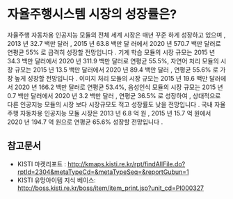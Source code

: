 # 자율주행시스템 시장의 성장률은?

자율주행 자동차용 인공지능 모듈의 전체 세계 시장은 매년 꾸준 하게 성장하고 있으며 , 2013 년  32.7 백만 달러 , 2015 년  63.8 백만 달 러에서  2020 년  570.7 백만 달러로 연평균  55% 로 급격히 성장할 전망입니다 .  기계 학습 모듈의 시장 규모는  2015 년  34.3 백만 달러에서 2020 년  311.9 백만 달러로 연평균  55.5%,  자연어 처리 모듈의 시장 규모는  2015 년  13.5 백만 달러에서  2020 년  89.4 백만 달러 ,  연평균 55.6% 로 가장 높게 성장할 전망입니다 .  이미지 처리 모듈의 시장 규모는  2015 년  19.6 백만 달러에서  2020 년  166.2 백만 달러로 연평균  53.4%,  음성인식 모듈의 시장 규모는 2015 년  0.7 백만 달러에서  2020 년  3.2 백만 달러 ,  연평균  36.5% 로 성장하여 ,  상대적으로 다른 인공지능 모듈의 시장 보다 시장규모도 적고 성장률도 낮을 전망입니다 .  국내 자율주행 자동차용 인공지능 모듈 시장은  2013 년  6.8 억 원 , 2015 년  15.7 억 원에서  2020 년  194.7 억 원으로 연평균  65.6%  성장할 전망입니다 .      


## 참고문서
- KISTI 마켓리포트 : http://kmaps.kisti.re.kr/rpt/findAllFile.do?rptId=2304&metaTypeCd=&metaTypeSeq=&reportGubun=1
- KISTI 유망아이템 지식 베이스: http://boss.kisti.re.kr/boss/item/item_print.jsp?unit_cd=PI000327

